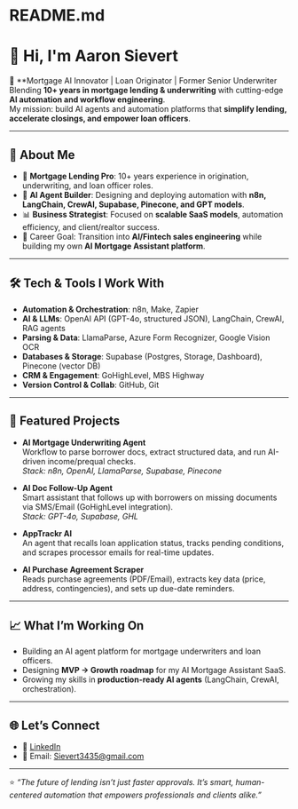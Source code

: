 # README.md

# 👋 Hi, I'm Aaron Sievert  

🚀 **Mortgage AI Innovator | Loan Originator | Former Senior Underwriter   
Blending **10+ years in mortgage lending & underwriting** with cutting-edge **AI automation and workflow engineering**.  
My mission: build AI agents and automation platforms that **simplify lending, accelerate closings, and empower loan officers**.  

---

## 🔑 About Me
- 🏡 **Mortgage Lending Pro**: 10+ years experience in origination, underwriting, and loan officer roles.  
- 🤖 **AI Agent Builder**: Designing and deploying automation with **n8n, LangChain, CrewAI, Supabase, Pinecone, and GPT models**.  
- 📊 **Business Strategist**: Focused on **scalable SaaS models**, automation efficiency, and client/realtor success.  
- 🎯 Career Goal: Transition into **AI/Fintech sales engineering** while building my own **AI Mortgage Assistant platform**.  

---

## 🛠️ Tech & Tools I Work With
- **Automation & Orchestration**: n8n, Make, Zapier  
- **AI & LLMs**: OpenAI API (GPT-4o, structured JSON), LangChain, CrewAI, RAG agents  
- **Parsing & Data**: LlamaParse, Azure Form Recognizer, Google Vision OCR  
- **Databases & Storage**: Supabase (Postgres, Storage, Dashboard), Pinecone (vector DB)  
- **CRM & Engagement**: GoHighLevel, MBS Highway  
- **Version Control & Collab**: GitHub, Git  

---

## 📌 Featured Projects
- **AI Mortgage Underwriting Agent**  
  Workflow to parse borrower docs, extract structured data, and run AI-driven income/prequal checks.  
  *Stack: n8n, OpenAI, LlamaParse, Supabase, Pinecone*

- **AI Doc Follow-Up Agent**  
  Smart assistant that follows up with borrowers on missing documents via SMS/Email (GoHighLevel integration).  
  *Stack: GPT-4o, Supabase, GHL*

- **AppTrackr AI**  
  An agent that recalls loan application status, tracks pending conditions, and scrapes processor emails for real-time updates.  

- **AI Purchase Agreement Scraper**  
  Reads purchase agreements (PDF/Email), extracts key data (price, address, contingencies), and sets up due-date reminders.  

---

## 📈 What I’m Working On
- Building an AI agent platform for mortgage underwriters and loan officers.
- Designing **MVP → Growth roadmap** for my AI Mortgage Assistant SaaS.  
- Growing my skills in **production-ready AI agents** (LangChain, CrewAI, orchestration).  

---

## 🌐 Let’s Connect
- 💼 [LinkedIn](www.linkedin.com/in/aaron-sievert-18497659)  
- 📧 Email: Sievert3435@gmail.com 

---

⭐️ *“The future of lending isn’t just faster approvals. It’s smart, human-centered automation that empowers professionals and clients alike.”*  
